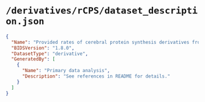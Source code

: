 # `/derivatives/rCPS/dataset_description.json`

```json
{
  "Name": "Provided rates of cerebral protein synthesis derivatives from input PET data",
  "BIDSVersion": "1.8.0",
  "DatasetType": "derivative",
  "GeneratedBy": [
    {
      "Name": "Primary data analysis",
      "Description": "See references in README for details."
    }
  ]
}

```
